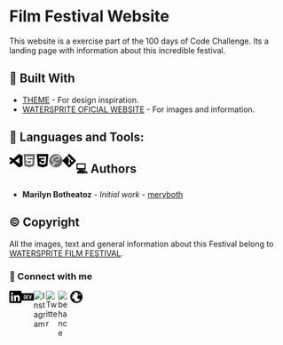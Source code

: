 # Film Festival Website

This website is a exercise part of the 100 days of Code Challenge. Its a landing page with information about this incredible festival.

## 🚧 Built With

- [THEME](https://onepagelove.com/aria) - For design inspiration.
- [WATERSPRITE OFICIAL WEBSITE](https://www.watersprite.org.uk/) - For images and information.

## 🧰 Languages and Tools:

<img align="left" alt="Visual Studio Code" width="24px" src="https://raw.githubusercontent.com/NOMADE55/nomade55/master/assets/visualstudiocode.svg">
<img align="left" alt="Html5" width="24px" src="https://raw.githubusercontent.com/NOMADE55/nomade55/master/assets/html5.svg">
<img align="left" alt="CSS3" width="24px" src="https://raw.githubusercontent.com/NOMADE55/nomade55/master/assets/css3.svg">
<img align="left" alt="SASS" width="24px" src="https://raw.githubusercontent.com/NOMADE55/nomade55/master/assets/sass.svg">
<img align="left" alt="Git" width="24px" src="https://raw.githubusercontent.com/NOMADE55/nomade55/master/assets/git.svg">

## 💻 Authors

- **Marilyn Botheatoz** - _Initial work_ - [meryboth](https://github.com/meryboth)

## © Copyright

All the images, text and general information about this Festival belong to [WATERSPRITE FILM FESTIVAL](https://www.watersprite.org.uk/).

### 💬 Connect with me

[<img align="left" alt="Linkedin" width="22px" src="https://raw.githubusercontent.com/NOMADE55/nomade55/master/assets/linkedin.svg">](https://www.linkedin.com/in/marilyn-botheatoz/)
[<img align="left" alt="Linkedin" width="22px" src="https://raw.githubusercontent.com/NOMADE55/nomade55/master/assets/devdotto.svg">](https://dev.to/meryboth/)
[<img align="left" alt="Instagram" width="22px" src="https://cdn.jsdelivr.net/npm/simple-icons@v3/icons/instagram.svg" />](https://instagram.com/meryboth)
[<img align="left" alt="Twitter" width="22px" src="https://cdn.jsdelivr.net/npm/simple-icons@v3/icons/twitter.svg" />](https://twitter.com/meryboth)
[<img align="left" alt="behance" width="22px" src="https://cdn.jsdelivr.net/npm/simple-icons@v3/icons/behance.svg" />](https://www.behance.net/marilynbotheatoz)
[<img align="left" alt="marilyn botheatoz dev website" width="22px" src="https://raw.githubusercontent.com/iconic/open-iconic/master/svg/globe.svg" />](https://meryboth.github.io/marilynb/)

